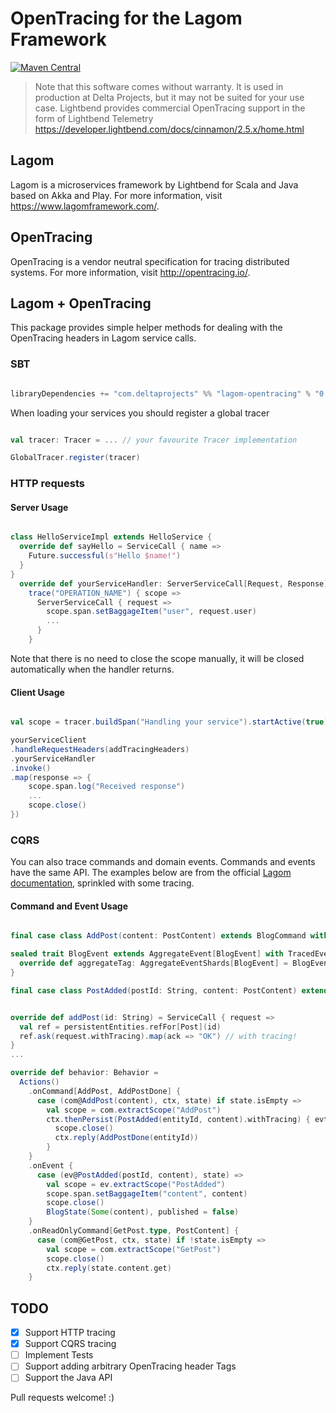 # OpenTracing for the Lagom Framework
[![Maven Central](https://maven-badges.herokuapp.com/maven-central/com.deltaprojects/lagom-opentracing_2.11/badge.svg)](https://maven-badges.herokuapp.com/maven-central/com.deltaprojects/lagom-opentracing)

> Note that this software comes without warranty. It is used in production at Delta Projects, but it may not be suited for your use case.
> Lightbend provides commercial OpenTracing support in the form of Lightbend Telemetry https://developer.lightbend.com/docs/cinnamon/2.5.x/home.html

## Lagom

Lagom is a microservices framework by Lightbend for Scala and Java based on Akka and Play. For more information, visit https://www.lagomframework.com/.

## OpenTracing

OpenTracing is a vendor neutral specification for tracing distributed systems. For more information, visit http://opentracing.io/.

## Lagom + OpenTracing

This package provides simple helper methods for dealing with the OpenTracing headers in Lagom service calls.

### SBT

```sbt

libraryDependencies += "com.deltaprojects" %% "lagom-opentracing" % "0.2.3"

```

When loading your services you should register a global tracer
```scala

val tracer: Tracer = ... // your favourite Tracer implementation

GlobalTracer.register(tracer)

```

### HTTP requests
#### Server Usage
```scala

class HelloServiceImpl extends HelloService {
  override def sayHello = ServiceCall { name =>
    Future.successful(s"Hello $name!")
  }
}
  override def yourServiceHandler: ServerServiceCall[Request, Response] =
    trace("OPERATION_NAME") { scope =>
      ServerServiceCall { request =>
        scope.span.setBaggageItem("user", request.user)
        ...
      }
    }

```

Note that there is no need to close the scope manually, it will be closed automatically when the handler returns.

#### Client Usage

```scala

val scope = tracer.buildSpan("Handling your service").startActive(true)

yourServiceClient
.handleRequestHeaders(addTracingHeaders)
.yourServiceHandler
.invoke()
.map(response => {
    scope.span.log("Received response")
    ...
    scope.close()
})

```

### CQRS

You can also trace commands and domain events. Commands and events have the same API. The examples below are from the official [Lagom documentation](https://www.lagomframework.com/documentation/1.4.x/scala/Home.html), sprinkled with some tracing.

#### Command and Event Usage

```scala

final case class AddPost(content: PostContent) extends BlogCommand with TracedCommand[BlogCommand] with ReplyType[AddPostDone]

sealed trait BlogEvent extends AggregateEvent[BlogEvent] with TracedEvent[BlogEvent] {
  override def aggregateTag: AggregateEventShards[BlogEvent] = BlogEvent.Tag
}

final case class PostAdded(postId: String, content: PostContent) extends BlogEvent


override def addPost(id: String) = ServiceCall { request =>
  val ref = persistentEntities.refFor[Post](id)
  ref.ask(request.withTracing).map(ack => "OK") // with tracing!
}
...

override def behavior: Behavior =
  Actions()
    .onCommand[AddPost, AddPostDone] {
      case (com@AddPost(content), ctx, state) if state.isEmpty =>
        val scope = com.extractScope("AddPost")
        ctx.thenPersist(PostAdded(entityId, content).withTracing) { evt => // with more tracing!
          scope.close()
          ctx.reply(AddPostDone(entityId))
        }
    }
    .onEvent {
      case (ev@PostAdded(postId, content), state) =>
        val scope = ev.extractScope("PostAdded")
        scope.span.setBaggageItem("content", content)
        scope.close()
        BlogState(Some(content), published = false)
    }
    .onReadOnlyCommand[GetPost.type, PostContent] {
      case (com@GetPost, ctx, state) if !state.isEmpty =>
        val scope = com.extractScope("GetPost")
        scope.close()
        ctx.reply(state.content.get)
    }

```

## TODO
- [x] Support HTTP tracing
- [x] Support CQRS tracing
- [ ] Implement Tests
- [ ] Support adding arbitrary OpenTracing header Tags
- [ ] Support the Java API

Pull requests welcome! :)